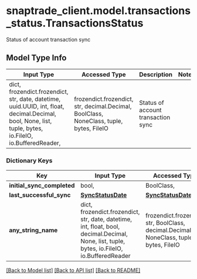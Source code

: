 # snaptrade_client.model.transactions_status.TransactionsStatus

Status of account transaction sync

## Model Type Info
Input Type | Accessed Type | Description | Notes
------------ | ------------- | ------------- | -------------
dict, frozendict.frozendict, str, date, datetime, uuid.UUID, int, float, decimal.Decimal, bool, None, list, tuple, bytes, io.FileIO, io.BufferedReader,  | frozendict.frozendict, str, decimal.Decimal, BoolClass, NoneClass, tuple, bytes, FileIO | Status of account transaction sync | 

### Dictionary Keys
Key | Input Type | Accessed Type | Description | Notes
------------ | ------------- | ------------- | ------------- | -------------
**initial_sync_completed** | bool,  | BoolClass,  |  | [optional] 
**last_successful_sync** | [**SyncStatusDate**](SyncStatusDate.md) | [**SyncStatusDate**](SyncStatusDate.md) |  | [optional] 
**any_string_name** | dict, frozendict.frozendict, str, date, datetime, int, float, bool, decimal.Decimal, None, list, tuple, bytes, io.FileIO, io.BufferedReader | frozendict.frozendict, str, BoolClass, decimal.Decimal, NoneClass, tuple, bytes, FileIO | any string name can be used but the value must be the correct type | [optional]

[[Back to Model list]](../../README.md#documentation-for-models) [[Back to API list]](../../README.md#documentation-for-api-endpoints) [[Back to README]](../../README.md)

